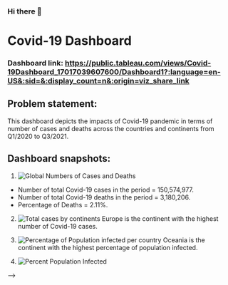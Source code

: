 ### Hi there 👋


# Covid-19 Dashboard

### Dashboard link: https://public.tableau.com/views/Covid-19Dashboard_17017039607600/Dashboard1?:language=en-US&:sid=&:display_count=n&:origin=viz_share_link


## Problem statement:
This dashboard depicts the impacts of Covid-19 pandemic in terms of number of cases and deaths across the countries and continents from Q1/2020 to Q3/2021.

## Dashboard snapshots:
1. ![Global Numbers of Cases and Deaths](https://github.com/thaothankfully/thaothankfully/assets/166986857/dad94f9c-39d8-41a1-b2ea-4830fc0075da)
- Number of total Covid-19 cases in the period = 150,574,977.
- Number of total Covid-19 deaths in the period = 3,180,206.
- Percentage of Deaths = 2.11%.

2. ![Total cases by continents](https://github.com/thaothankfully/thaothankfully/assets/166986857/25e78c90-3244-4bdf-9c8b-181fc3d69986)
Europe is the continent with the highest number of Covid-19 cases.

3. ![Percentage of Population infected per country](https://github.com/thaothankfully/thaothankfully/assets/166986857/40cef575-74e0-4022-a265-341ebe2c2231)
Oceania is the continent with the highest percentage of population infected.

4. ![Percent Population Infected](https://github.com/thaothankfully/thaothankfully/assets/166986857/549afe48-97c1-405a-8e61-515a4737eed1)


-->
